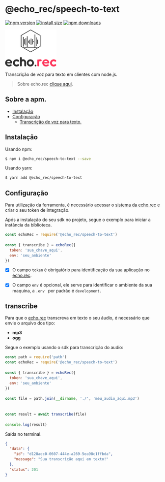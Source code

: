 # @echo_rec/speech-to-text
[![npm version](https://img.shields.io/npm/v/@echo_rec/speech-to-text.svg?style=flat-square)](https://www.npmjs.org/package/@echo_rec/speech-to-text)
[![install size](https://packagephobia.now.sh/badge?p=@echo_rec/speech-to-text)](https://packagephobia.now.sh/result?p=@echo_rec/speech-to-text)
[![npm downloads](https://img.shields.io/npm/dm/@echo_rec/speech-to-text.svg?style=flat-square)](http://npm-stat.com/charts.html?package=@echo_rec/speech-to-text)


![echo.rec](https://raw.githubusercontent.com/echo-rec/speech-to-text/main/images/logo-dark.png)

Transcrição de voz para texto em clientes com node.js.

> Sobre echo.rec [clique aqui](https://app.echo.rec.br).

## Sobre a apm.
- [Instalação](#instalação)
- [Configuração](#configuração)
    - [Transcrição de voz para texto.](#transcribe)


## Instalação

Usando npm:

```bash
$ npm i @echo_rec/speech-to-text --save
```

Usando yarn:

```bash
$ yarn add @echo_rec/speech-to-text
```

## Configuração

Para utilização da ferramenta, é necessário acessar o [sistema da echo.rec](https://app.echo.rec.br) e criar o seu token de integração.

Após a instalação do seu sdk no projeto, segue o exemplo para iniciar a instância da biblioteca.

```js
const echoRec = require('@echo_rec/speech-to-text')

const { transcribe } = echoRec({ 
  token: 'sua_chave_aqui',
  env: 'seu_ambiente' 
})

```

- [x] O campo ```token``` é obrigatório para identificação da sua aplicação no [echo.rec](https://app.echo.rec.br).
- [x] O campo ```env``` é opcional, ele serve para identificar o ambiente da sua maquina, a ````.env ```` por padrão é ```development.```


## transcribe

Para que o [echo.rec](https://app.echo.rec.br) transcreva em texto o seu áudio, é necessário que envie o arquivo dos tipo:

 - **mp3**
 - **ogg**

Segue o exemplo usando o sdk para transcrição do audio:

```js
const path = require('path')
const echoRec = require('@echo_rec/speech-to-text')

const { transcribe } = echoRec({
  token: 'sua_chave_aqui',
  env: 'seu_ambiente'
})

const file = path.join(__dirname, './', 'meu_audio_aqui.mp3')


const result = await transcribe(file)

console.log(result)
```

Saída no terminal.

````json
{
  "data": {
    "id": "d128aec0-0607-444e-a269-5ea98c1ffbda",
    "message": "Sua transcrição aqui em texto!"
  },
  "status": 201
}
````
